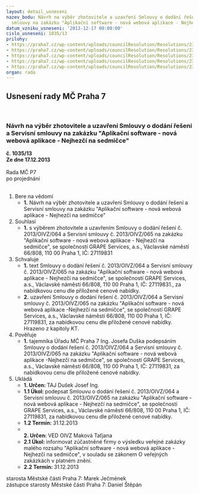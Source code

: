 ```yaml
---
layout: detail_usneseni
nazev_bodu: Návrh na výběr zhotovitele a uzavření Smlouvy o dodání řešení a Servisní
  smlouvy na zakázku "Aplikační software - nová webová aplikace - Nejhezčí na sedmičce"
datum_vzniku_usneseni: '2013-12-17 00:00:00'
cislo_usneseni: 1035/13
prilohy:
- https://praha7.cz/wp-content/uploads/councilResolution/Resolutions/23346/67-13-2._smlouva_o_dod%c3%a1n%c3%ad_%c5%99e%c5%a1en%c3%ad_-_op.doc
- https://praha7.cz/wp-content/uploads/councilResolution/Resolutions/23346/67-13-3._servisn%c3%ad_smlouva_-_op.doc
- https://praha7.cz/wp-content/uploads/councilResolution/Resolutions/23346/67-13-5._podrobn%c3%a1_specifikace_funk%c4%8dnosti_ke_smlouv%c4%9b_o_dod%c3%a1n%c3%ad_%c5%99e%c5%a1en%c3%ad.doc
- https://praha7.cz/wp-content/uploads/councilResolution/Resolutions/23346/67-13-7._v%c3%bdzva.doc
- https://praha7.cz/wp-content/uploads/councilResolution/Resolutions/23346/67-13-9._v%c3%bdpis_z_obchodn%c3%adho_rejst%c5%99%c3%adku_ze_dne_18.11.2013.pdf
organ: rada
---
```

<div id="ucUsn_pList" class="usn">
	<span><h2>Usnesení rady MČ Praha 7 </h2>
<br></span><div class="standBody">
<span><h3>Návrh na výběr zhotovitele a uzavření Smlouvy o dodání řešení a Servisní smlouvy na zakázku "Aplikační software - nová webová aplikace - Nejhezčí na sedmičce"</h3></span><div class="center">
		<strong>č. 1035/13</strong><br>
	</div>
<div class="center">
		<strong>Ze dne 17.12.2013</strong><br><br>
	</div>Rada MČ P7<br> po projednání<br><br><ol>
<li>Bere na vědomí<ul><li>
<strong>1.</strong> Návrh na výběr zhotovitele a uzavření Smlouvy o dodání řešení a Servisní smlouvy na zakázku "Aplikační software - nová webová aplikace - Nejhezčí na sedmičce"</li></ul>
</li>
<li>Souhlasí<ul><li>
<strong>1.</strong> s výběrem zhotovitele a uzavřením  Smlouvy o dodání řešení č. 2013/OIVZ/064  a Servisní smlouvy č. 2013/OIVZ/065 na zakázku "Aplikační software - nová webová aplikace - Nejhezčí na sedmičce", se společností GRAPE Services, a.s., Václavské náměstí 66/808, 110 00 Praha 1, IČ: 27119831</li></ul>
</li>
<li>Schvaluje<ul>
<li>
<strong>1.</strong> text  Smlouvy o dodání řešení č. 2013/OIVZ/064  a  Servisní smlouvy č. 2013/OIVZ/065 na zakázku   "Aplikační software - nová webová aplikace - Nejhezčí na sedmičce", se společností GRAPE Services, a.s., Václavské náměstí 66/808, 110 00 Praha 1, IČ: 27119831.,  za nabídkovou cenu dle přiložené cenové nabídky. </li>
<li>
<strong>2.</strong> uzavření  Smlouvy o dodání řešení č. 2013/OIVZ/064  a Servisní smlouvy č. 2013/OIVZ/065 na zakázku "Aplikační software - nová webová aplikace -Nejhezčí na sedmičce", se společností GRAPE Services, a.s., Václavské náměstí 66/808, 110 00 Praha 1, IČ: 27119831,  za nabídkovou cenu dle přiložené cenové nabídky. Hrazeno z kapitoly KT. </li>
</ul>
</li>
<li>Pověřuje<ul><li>
<strong>1.</strong> tajemníka Úřadu MČ Praha 7 Ing. Josefa Duška podepsáním Smlouvy o dodání řešení č. 2013/OIVZ/064  a Servisní smlouvy č. 2013/OIVZ/065 na zakázku "Aplikační software - nová webová aplikace -Nejhezčí na sedmičce", se společností GRAPE Services, a.s., Václavské náměstí 66/808, 110 00 Praha 1, IČ: 27119831,  za nabídkovou cenu dle přiložené cenové nabídky. </li></ul>
</li>
<li>Ukládá<ul>
<li>
<strong>1. Určen: </strong>TAJ Dušek Josef Ing.</li>
<li>
<strong>1.1 Úkol: </strong>podepsat Smlouvu o dodání řešení č. 2013/OIVZ/064  a Servisní smlouvu  č. 2013/OIVZ/065 na zakázku "Aplikační software - nová webová aplikace - Nejhezčí na sedmičce", se společností GRAPE Services, a.s., Václavské náměstí 66/808, 110 00 Praha 1, IČ: 27119831,  za nabídkovou cenu dle přiložené cenové nabídky.</li>
<li>
<strong>1.2 Termín: </strong>31.12.2013</li>
<li>
<strong><br>2. Určen: </strong>VED OIVZ Maková Taťjana</li>
<li>
<strong>2.1 Úkol: </strong>informovat zúčastněné firmy o výsledku veřejné zakázky malého rozsahu "Aplikační software - nová webová aplikace - Nejhezčí na sedmičce", v souladu se zákonem O veřejných zakázkách v platném znění.</li>
<li>
<strong>2.2 Termín: </strong>31.12.2013</li>
</ul>
</li>
</ol>starosta Městské části Praha 7: Marek Ječmének<br>zástupce starosty Městské části Praha 7: Daniel Štěpán 
</div>
</div>